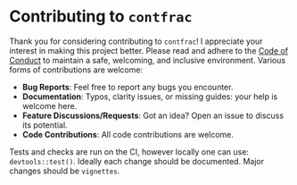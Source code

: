# Contributing to `contfrac`

Thank you for considering contributing to `contfrac`!  I appreciate your
interest in making this project better.  Please read and adhere to the
[Code of Conduct](CODE_OF_CONDUCT.md) to maintain a safe, welcoming,
and inclusive environment.  Various forms of contributions are
welcome:

- **Bug Reports**: Feel free to report any bugs you encounter.
- **Documentation**: Typos, clarity issues, or missing guides: your
  help is welcome here.
- **Feature Discussions/Requests**: Got an idea? Open an issue to
  discuss its potential.
- **Code Contributions**: All code contributions are welcome.


Tests and checks are run on the CI, however locally one can use:
`devtools::test()`.  Ideally each change should be documented.  Major
changes should be `vignettes`.

